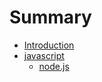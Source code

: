 # Summary

* [Introduction](README.md)
* [javascript](javascript/README.md)
    * [node.js](javascript/node.js/README.md)

